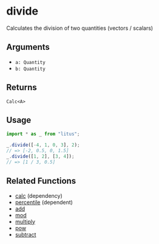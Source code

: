 # divide

Calculates the division of two quantities (vectors / scalars)

## Arguments

- `a: Quantity`
- `b: Quantity`

## Returns

`Calc<A>`

## Usage

```ts
import * as _ from "litus";

_.divide([-4, 1, 0, 3], 2);
// => [-2, 0.5, 0, 1.5]
_.divide([1, 2], [3, 4]);
// => [1 / 3, 0.5]
```

## Related Functions

- [calc](calc.md) (dependency)
- [percentile](percentile.md) (dependent)
- [add](add.md)
- [mod](mod.md)
- [multiply](multiply.md)
- [pow](pow.md)
- [subtract](subtract.md)
